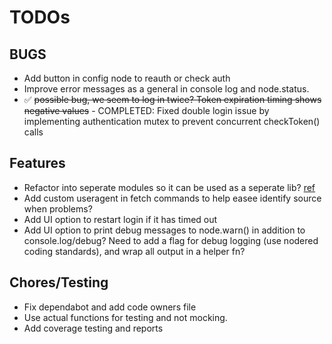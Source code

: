 # TODOs

## BUGS

- Add button in config node to reauth or check auth
- Improve error messages as a general in console log and node.status. 
- ✅ ~~possible bug, we seem to log in twice? Token expiration timing shows negative values~~ - COMPLETED: Fixed double login issue by implementing authentication mutex to prevent concurrent checkToken() calls

## Features

- Refactor into seperate modules so it can be used as a seperate lib? [ref](https://github.com/runnane/node-red-contrib-easee/issues/14)
- Add custom useragent in fetch commands to help easee identify source when problems?
- Add UI option to restart login if it has timed out
- Add UI option to print debug messages to node.warn() in addition to console.log/debug? Need to add a flag for debug logging (use nodered coding standards), and wrap all output in a helper fn?
## Chores/Testing

- Fix dependabot and add code owners file
- Use actual functions for testing and not mocking. 
- Add coverage testing and reports
